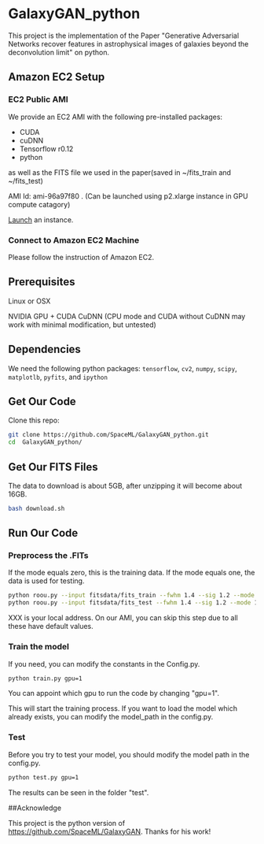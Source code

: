 # GalaxyGAN_python
This project is the implementation of the Paper "Generative Adversarial Networks recover features in astrophysical images of galaxies beyond the deconvolution limit" on python.

## Amazon EC2 Setup

### EC2 Public AMI
We provide an EC2 AMI with the following pre-installed packages:

* CUDA
* cuDNN
* Tensorflow r0.12
* python

as well as the FITS file we used in the paper(saved in ~/fits_train and ~/fits_test)

AMI Id: ami-96a97f80
    . (Can be launched using p2.xlarge instance in GPU compute catagory)

 [Launch](https://console.aws.amazon.com/ec2/v2/home?region=us-east-1#Images:sort=visibility) an instance.
### Connect to Amazon EC2 Machine

Please follow the instruction of Amazon EC2.

## Prerequisites

Linux or OSX

NVIDIA GPU + CUDA CuDNN (CPU mode and CUDA without CuDNN may work with minimal modification, but untested)

## Dependencies

We need the following python packages:
`tensorflow`, `cv2`, `numpy`, `scipy`, `matplotlb`, `pyfits`, and `ipython`

## Get Our Code    
Clone this repo:

```bash
git clone https://github.com/SpaceML/GalaxyGAN_python.git 
cd  GalaxyGAN_python/
```

## Get Our FITS Files
The data to download is about 5GB, after unzipping it will become about 16GB.

```bash
bash download.sh 
```
## Run Our Code


### Preprocess the .FITs
If the mode equals zero, this is the training data. If the mode equals one, the data is used for testing.

```bash
python roou.py --input fitsdata/fits_train --fwhm 1.4 --sig 1.2 --mode 0
python roou.py --input fitsdata/fits_test --fwhm 1.4 --sig 1.2 --mode 1
```
XXX is your local address. On our AMI, you can skip this step due to all these have default values.


### Train the model

If you need, you can modify the constants in the Config.py.

```bash
python train.py gpu=1
```
You can appoint which gpu to run the code by changing "gpu=1".

This will start the training process. If you want to load the model which already exists, you can modify the model_path in the config.py.

### Test 

Before you try to test your model, you should modify the model path in the config.py. 

```bash 
python test.py gpu=1
```
The results can be seen in the folder "test".

##Acknowledge

This project is the python version of https://github.com/SpaceML/GalaxyGAN. Thanks for his work!
